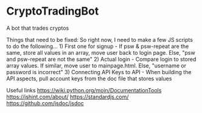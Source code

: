 # CryptoTradingBot
A bot that trades cryptos 

Things that need to be fixed:
So right now, I need to make a few JS scripts to do the following...
     1) First one for signup - If psw & psw-repeat are the same, store all values in an array, move user back to login page. 
                                                Else, "psw and psw-repeat are not the same"
     2) Actual login - Compare login to stored array values. If similar, move user to mainpage.html. Else, "username or password is incorrect"
     3) Connecting API Keys to API - When building the API aspects, pull account keys from the doc file that stores values

Useful links
https://wiki.python.org/moin/DocumentationTools
https://jshint.com/about/
https://standardjs.com/
https://github.com/jsdoc/jsdoc
